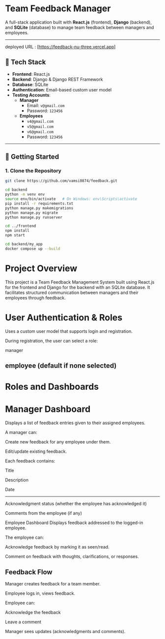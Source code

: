 # Team Feedback Manager

A full-stack application built with **React.js** (frontend), **Django** (backend), and **SQLite** (database) to manage team feedback between managers and employees.

---
deployed URL : [https://feedback-nu-three.vercel.app]


## 🔧 Tech Stack

- **Frontend**: React.js  
- **Backend**: Django & Django REST Framework  
- **Database**: SQLite  
- **Authentication**: Email-based custom user model  
- **Testing Accounts**:
  - **Manager**
    - Email: `v@gmail.com`
    - Password: `123456`
  - **Employees**
    - `v4@gmail.com`
    - `v5@gmail.com`
    - `v6@gmail.com`
    - Password: `123456`

---

## 🚀 Getting Started

### 1. Clone the Repository

```bash
git clone https://github.com/vamsi0874/feedback.git

cd backend
python -m venv env
source env/bin/activate   # On Windows: env\Scripts\activate
pip install -r requirements.txt
python manage.py makemigrations
python manage.py migrate
python manage.py runserver

cd ../frontend
npm install
npm start

```
```bash
cd backend/my_app
docker compose up --build
```

# Project Overview
This project is a Team Feedback Management System built using React.js for the frontend and Django for the backend with an SQLite database. It facilitates structured communication between managers and their employees through feedback.

# User Authentication & Roles
Uses a custom user model that supports login and registration.

During registration, the user can select a role:

manager

employee (default if none selected)
---
# Roles and Dashboards
# Manager Dashboard
Displays a list of feedback entries given to their assigned employees.

A manager can:

Create new feedback for any employee under them.

Edit/update existing feedback.

Each feedback contains:

Title

Description

Date

---
 Acknowledgment status (whether the employee has acknowledged it)

Comments from the employee (if any)

 Employee Dashboard
Displays feedback addressed to the logged-in employee.

The employee can:

Acknowledge feedback by marking it as seen/read.

Comment on feedback with thoughts, clarifications, or responses.

 ## Feedback Flow
Manager creates feedback for a team member.

Employee logs in, views feedback.

Employee can:

Acknowledge the feedback

Leave a comment

Manager sees updates (acknowledgments and comments).






